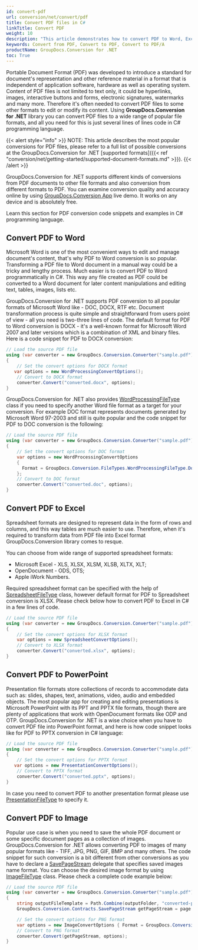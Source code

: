 ```yaml
---
id: convert-pdf
url: conversion/net/convert/pdf
title: Convert PDF files in C# 
linkTitle: Convert PDF
weight: 10
description: "This article demonstrates how to convert PDF to Word, Excel, PowerPoint and image formats with couple C# code lines and GroupDocs.Conversion for .NET."
keywords: Convert from PDF, Convert to PDF, Convert to PDF/A
productName: GroupDocs.Conversion for .NET
toc: True
---
```


Portable Document Format (PDF) was developed to introduce a standard for document's representation and other reference material in a format that is independent of application software, hardware as well as operating system. Content of PDF files is not limited to text only, it could be hyperlinks, images, interactive buttons and forms, electronic signatures, watermarks and many more. Therefore it's often needed to convert PDF files to some other formats to edit or modify its content. Using **GroupDocs.Conversion for .NET** library you can convert PDF files to a wide range of popular file formats, and all you need for this is just several lines of lines code in C# programming language.

{{< alert style="info" >}}
NOTE: This article describes the most popular conversions for PDF files, please refer to a full list of possible conversions at the GroupDocs.Conversion for .NET [supported formats]({{< ref "conversion/net/getting-started/supported-document-formats.md" >}}).
{{< /alert >}}
  
GroupDocs.Conversion for .NET supports different kinds of conversions from PDF documents to other file formats and also conversion from different formats to PDF. You can examine conversion quality and accuracy online by using [GroupDocs.Conversion App](https://products.groupdocs.app/conversion/family) live demo. It works on any device and is absolutely free.  
  
Learn this section for PDF conversion code snippets and examples in C# programming language.  
  
## Convert PDF to Word

Microsoft Word is one of the most convenient ways to edit and manage document's content, that's why PDF to Word conversion is so popular. Transforming a PDF file to Word document in a manual way could be a tricky and lengthy process. Much easier is to convert PDF to Word programmatically in C#.
This way any file created as PDF could be converted to a Word document for later content manipulations and editing text, tables, images, lists etc.

GroupDocs.Conversion for .NET supports PDF conversion to all popular formats of Microsoft Word like - DOC, DOCX, RTF etc. Document transformation process is quite simple and straightforward from users point of view - all you need is two-three lines of code. The default format for PDF to Word conversion is DOCX - it's a well-known format for Microsoft Word 2007 and later versions which is a combination of XML and binary files.  
Here is a code snippet for PDF to DOCX conversion:

```csharp
// Load the source PDF file
using (var converter = new GroupDocs.Conversion.Converter("sample.pdf"))
{
    // Set the convert options for DOCX format
   var options = new WordProcessingConvertOptions();
    // Convert to DOCX format
    converter.Convert("converted.docx", options);
}
```

GroupDocs.Conversion for .NET also provides [WordProcessingFileType](https://apireference.groupdocs.com/conversion/net/groupdocs.conversion.filetypes/wordprocessingfiletype) class if you need to specify another Word file format as a target for your conversion. For example DOC format represents documents generated by Microsoft Word 97-2003 and still is quite popular and the code snippet for PDF to DOC conversion is the following:

```csharp
// Load the source PDF file
using (var converter = new GroupDocs.Conversion.Converter("sample.pdf"))
{
    // Set the convert options for DOC format
    var options = new WordProcessingConvertOptions  
    {  
      Format = GroupDocs.Conversion.FileTypes.WordProcessingFileType.Doc  
    };
    // Convert to DOC format
    converter.Convert("converted.doc", options);
}
```

## Convert PDF to Excel

Spreadsheet formats are designed to represent data in the form of rows and columns, and this way tables are much easier to use. Therefore, when it's required to transform data from PDF file into Excel format GroupDocs.Conversion library comes to resque.  
  
You can choose from wide range of supported spreadsheet formats:

* Microsoft Excel - XLS, XLSX, XLSM, XLSB, XLTX, XLT;
* OpenDocument - ODS, OTS;
* Apple iWork Numbers.

Required spreadsheet format can be specified with the help of [SpreadsheetFileType](https://apireference.groupdocs.com/conversion/net/groupdocs.conversion.filetypes/spreadsheetfiletype) class, however default format for PDF to Spreadsheet conversion is XLSX.
Please check below how to convert PDF to Excel in C# in a few lines of code.

```csharp
// Load the source PDF file
using (var converter = new GroupDocs.Conversion.Converter("sample.pdf"))
{
    // Set the convert options for XLSX format
    var options = new SpreadsheetConvertOptions();
    // Convert to XLSX format
    converter.Convert("converted.xlsx", options);
}
```

## Convert PDF to PowerPoint

Presentation file formats store collections of records to accommodate data such as: slides, shapes, text, animations, video, audio and embedded objects. The most popular app for creating and editing presentations is Microsoft PowerPoint with its PPT and PPTX file formats, though there are plenty of applications that work with OpenDocument formats like ODP and OTP.
GroupDocs.Conversion for .NET is a wise choice when you have to convert PDF file into PowerPoint format, and here is how code snippet looks like for PDF to PPTX conversion in C# language:

```csharp
// Load the source PDF file
using (var converter = new GroupDocs.Conversion.Converter("sample.pdf"))
{
    // Set the convert options for PPTX format
   var options = new PresentationConvertOptions();
    // Convert to PPTX format
    converter.Convert("converted.pptx", options);
}
```

In case you need to convert PDF to another presentation format please use [PresentationFileType](https://apireference.groupdocs.com/conversion/net/groupdocs.conversion.filetypes/presentationfiletype) to specify it.

## Convert PDF to Image

Popular use case is when you need to save the whole PDF document or some specific document pages as a collection of images. GroupDocs.Conversion for .NET allows converting PDF to images of many popular formats like - TIFF, JPG, PNG, GIF, BMP and many others.
The code snippet for such conversion is a bit different from other conversions as you have to declare a [SavePageStream](https://apireference.groupdocs.com/conversion/net/groupdocs.conversion.contracts/savepagestream) delegate that specifies saved images name format. You can choose the desired image format by using [ImageFileType](https://apireference.groupdocs.com/conversion/net/groupdocs.conversion.filetypes/imagefiletype) class. Please check a complete code example below:

```csharp
// Load the source PDF file
using (var converter = new GroupDocs.Conversion.Converter("sample.pdf"))
{
    string outputFileTemplate = Path.Combine(outputFolder, "converted-page-{0}.png");
    GroupDocs.Conversion.Contracts.SavePageStream getPageStream = page => new FileStream(string.Format(outputFileTemplate, page), FileMode.Create);

    // Set the convert options for PNG format
    var options = new ImageConvertOptions { Format = GroupDocs.Conversion.FileTypes.ImageFileType.Png };
    // Convert to PNG format
    converter.Convert(getPageStream, options);
}
```
